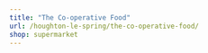 ```yaml
---
title: "The Co-operative Food"
url: /houghton-le-spring/the-co-operative-food/
shop: supermarket
---
```

